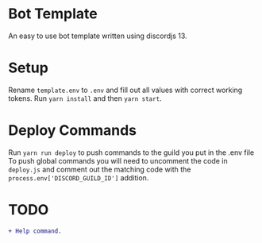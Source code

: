 # Bot Template
An easy to use bot template written using discordjs 13.

# Setup
Rename `template.env` to `.env` and fill out all values with correct working tokens.
Run `yarn install` and then `yarn start`.

# Deploy Commands 
Run `yarn run deploy` to push commands to the guild you put in the .env file
To push global commands you will need to uncomment the code in `deploy.js` and comment out the matching code with the `process.env['DISCORD_GUILD_ID']` addition.

# TODO
```diff
+ Help command.
```
